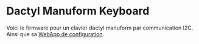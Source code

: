 # Dactyl Manuform Keyboard

Voici le firmware pour un clavier dactyl manuform par communication I2C. Ainsi
que sa [WebApp de configuration](https://aytixel.github.io/dactyl-manuform-keyboard/software/).


